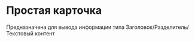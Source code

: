 # Простая карточка

Предназначена для вывода информации типа Заголовок/Разделитель/Текстовый контент
